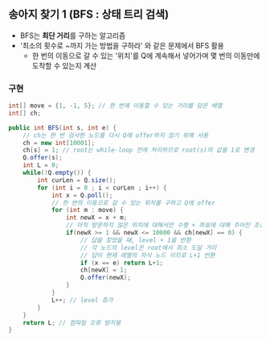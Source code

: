 ## 송아지 찾기 1 (BFS : 상태 트리 검색)
* BFS는 **최단 거리**를 구하는 알고리즘
* '최소의 횟수로 ~까지 가는 방법을 구하라' 와 같은 문제에서 BFS 활용
  * 한 번의 이동으로 갈 수 있는 '위치'를 Q에 계속해서 넣어가며 몇 번의 이동만에 도착할 수 있는지 계산
### 구현
```java
int[] move = {1, -1, 5}; // 한 번에 이동할 수 있는 거리를 담은 배열
int[] ch;

public int BFS(int s, int e) {
    // ch는 한 번 검사한 노드를 다시 Q에 offer하지 않기 위해 사용
    ch = new int[10001];
    ch[s] = 1; // root는 while-loop 전에 처리하므로 root(s)의 값을 1로 변경 
    Q.offer(s);
    int L = 0;
    while(!Q.empty()) {
        int curLen = Q.size();
        for (int i = 0 ; i < curLen ; i++) {
            int x = Q.poll();
            // 한 번의 이동으로 갈 수 있는 위치를 구하고 Q에 offer
            for (int m : move) {
                int newX = x + m;
                // 아직 방문하지 않은 위치에 대해서만 수행 + 좌표에 대해 주어진 조건 만족 여부 확인
                if(newX >= 1 && newX <= 10000 && ch[newX] == 0) {
                    // 답을 찾았을 때, level + 1을 반환
                    // 각 노드의 level은 root에서 최소 도달 거리
                    // 답이 현재 레벨의 자식 노드 이므로 L+1 반환 
                    if (x == e) return L+1;
                    ch[newX] = 1;
                    Q.offer(newX);
                }       
            }
            L++; // level 증가
        }
    }
    return L; // 컴파일 오류 방지용
}
```
